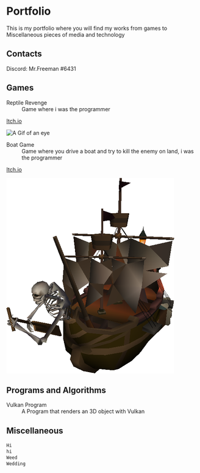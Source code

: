 # Portfolio

This is my portfolio where you will find my works from games to Miscellaneous pieces of media and technology


## Contacts

Discord: Mr.Freeman #6431


## Games

<dl>
<dt>Reptile Revenge</dt>
<dd>Game where i was the programmer</dd>
    
[Itch.io](https://stadingames.itch.io/reptile-revenge)
    
    
![A Gif of an eye](https://img.itch.zone/aW1nLzYxMTQwNTcucG5n/315x250%23c/WWpHPs.png "Bötski")
    
    
<dt>Boat Game</dt>
<dd>Game where you drive a boat and try to kill the enemy on land, i was the programmer</dd>
    
[Itch.io](https://stadingames.itch.io/vene)
    
![A Gif of an eye](https://github.com/Count-X/Portfolio/blob/main/skelly%20boat.png "Skelly")
    
    
</dl>


## Programs and Algorithms

<dl>
<dt>Vulkan Program</dt>
<dd>A Program that renders an 3D object with Vulkan</dd>
</dl>


## Miscellaneous

    Hi
    hi
    Weed
    Wedding
